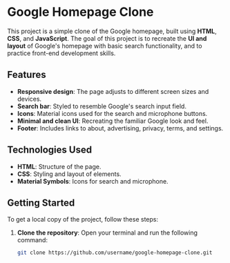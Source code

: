 # Google Homepage Clone

This project is a simple clone of the Google homepage, built using **HTML**, **CSS**, and **JavaScript**. The goal of this project is to recreate the **UI and layout** of Google's homepage with basic search functionality, and to practice front-end development skills.

## Features

- **Responsive design**: The page adjusts to different screen sizes and devices.
- **Search bar**: Styled to resemble Google's search input field.
- **Icons**: Material icons used for the search and microphone buttons.
- **Minimal and clean UI**: Recreating the familiar Google look and feel.
- **Footer**: Includes links to about, advertising, privacy, terms, and settings.

## Technologies Used

- **HTML**: Structure of the page.
- **CSS**: Styling and layout of elements.
- **Material Symbols**: Icons for search and microphone.

## Getting Started

To get a local copy of the project, follow these steps:

1. **Clone the repository**:
   Open your terminal and run the following command:
   ```bash
   git clone https://github.com/username/google-homepage-clone.git
